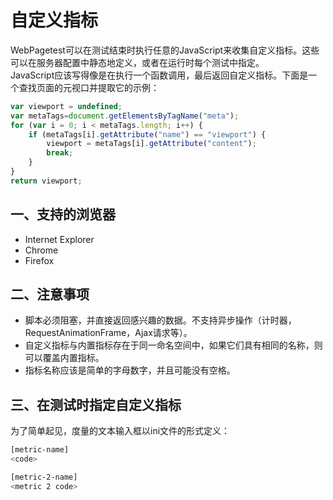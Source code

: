 # 自定义指标
WebPagetest可以在测试结束时执行任意的JavaScript来收集自定义指标。这些可以在服务器配置中静态地定义，或者在运行时每个测试中指定。  
JavaScript应该写得像是在执行一个函数调用，最后返回自定义指标。下面是一个查找页面的元视口并提取它的示例：
```javascript
var viewport = undefined;
var metaTags=document.getElementsByTagName("meta");
for (var i = 0; i < metaTags.length; i++) {
    if (metaTags[i].getAttribute("name") == "viewport") {
        viewport = metaTags[i].getAttribute("content");
        break;
    }
}
return viewport;
```

## 一、支持的浏览器
+ Internet Explorer
+ Chrome
+ Firefox

## 二、注意事项
+ 脚本必须阻塞，并直接返回感兴趣的数据。不支持异步操作（计时器，RequestAnimationFrame，Ajax请求等）。
+ 自定义指标与内置指标存在于同一命名空间中，如果它们具有相同的名称，则可以覆盖内置指标。
+ 指标名称应该是简单的字母数字，并且可能没有空格。

## 三、在测试时指定自定义指标
为了简单起见，度量的文本输入框以ini文件的形式定义：
```bash
[metric-name]
<code>

[metric-2-name]
<metric 2 code>
```